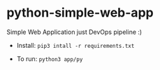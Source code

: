# python-simple-web-app
Simple Web Application just DevOps pipeline :)

- Install:
`pip3 intall -r requirements.txt`

- To run:
`python3 app/py`
